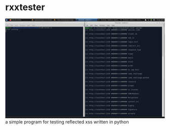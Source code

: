 # rxxtester

![My Image](/images/rxsstester.png)
a simple program for testing reflected xss written in python 
